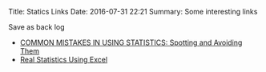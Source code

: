 Title: Statics Links
Date: 2016-07-31 22:21
Summary: Some interesting links

Save as back log

- [COMMON MISTAKES IN USING STATISTICS: Spotting and Avoiding Them](http://www.ma.utexas.edu/users/mks/statmistakes/StatisticsMistakes.html)
- [Real Statistics Using Excel](http://www.real-statistics.com/)